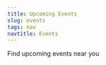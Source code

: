 ```yaml
---
title: Upcoming Events
slug: events
tags: nav
navtitle: Events
---
```

<p class="lead">Find upcoming events near you</p>